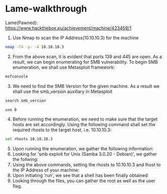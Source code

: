 # Lame-walkthrough
Lame(Pawned): https://www.hackthebox.eu/achievement/machine/423459/1

1. Use Nmap to scan the IP Address(10.10.10.3) for the machine
```bash
nmap -T4 -p- -A 10.10.10.3
```
2. From the above scan, it is evident that ports 139 and 445 are open. As a result, we can begin enumerating for SMB vulnerability. To begin SMB enumeration, we shall use Metasploit framework:
```bash
msfconsole
```
3. We need to find the SMB Version for the given machine. As a result we shall use the smb_version auxillary in Metasploit
```bash
search smb_version
```
```bash
use 0
```
4. Before running the enumeration, we need to make sure that the target hosts are set accordingly. Using the following command shall set the required rhosts to the target host, i.e. 10.10.10.3:
```bash
set rhosts 10.10.10.3
```
5. Upon running the enumeration, we gather the following information:
6. Looking for 'smb exploit for Unix (Samba 3.0.20 - Debian)', we gather the follwing:
7.  Using the above commands, setting the rhosts to 10.10.10.3 and lhost to the IP Address of your machine:
8.  Upon initiating 'run', we see that a shell has been finally obtained:
9.  Looking through the files, you can gather the root as well as the user flag.
